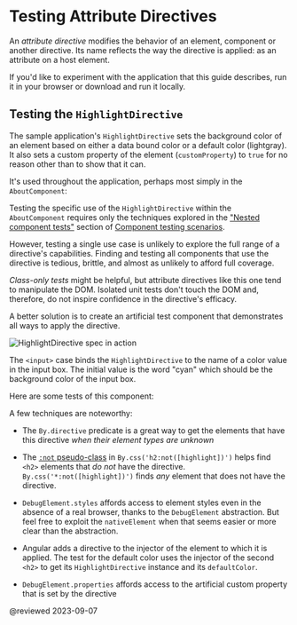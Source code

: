 <a id="attribute-directive"></a>

# Testing Attribute Directives

An *attribute directive* modifies the behavior of an element, component or another directive.
Its name reflects the way the directive is applied: as an attribute on a host element.

<div class="alert is-helpful">

If you'd like to experiment with the application that this guide describes, <live-example name="testing" noDownload>run it in your browser</live-example> or <live-example name="testing" downloadOnly>download and run it locally</live-example>.

</div>

## Testing the `HighlightDirective`

The sample application's `HighlightDirective` sets the background color of an element based on either a data bound color or a default color \(lightgray\).
It also sets a custom property of the element \(`customProperty`\) to `true` for no reason other than to show that it can.

<code-example header="app/shared/highlight.directive.ts" path="testing/src/app/shared/highlight.directive.ts"></code-example>

It's used throughout the application, perhaps most simply in the `AboutComponent`:

<code-example header="app/about/about.component.ts" path="testing/src/app/about/about.component.ts"></code-example>

Testing the specific use of the `HighlightDirective` within the `AboutComponent` requires only the techniques explored in the ["Nested component tests"](guide/testing-components-scenarios#nested-component-tests) section of [Component testing scenarios](guide/testing-components-scenarios).

<code-example header="app/about/about.component.spec.ts" path="testing/src/app/about/about.component.spec.ts" region="tests"></code-example>

However, testing a single use case is unlikely to explore the full range of a directive's capabilities.
Finding and testing all components that use the directive is tedious, brittle, and almost as unlikely to afford full coverage.

*Class-only tests* might be helpful, but attribute directives like this one tend to manipulate the DOM.
Isolated unit tests don't touch the DOM and, therefore, do not inspire confidence in the directive's efficacy.

A better solution is to create an artificial test component that demonstrates all ways to apply the directive.

<code-example header="app/shared/highlight.directive.spec.ts (TestComponent)" path="testing/src/app/shared/highlight.directive.spec.ts" region="test-component"></code-example>

<div class="lightbox">

<img alt="HighlightDirective spec in action" src="generated/images/guide/testing/highlight-directive-spec.png">

</div>

<div class="alert is-helpful">

The `<input>` case binds the `HighlightDirective` to the name of a color value in the input box.
The initial value is the word "cyan" which should be the background color of the input box.

</div>

Here are some tests of this component:

<code-example header="app/shared/highlight.directive.spec.ts (selected tests)" path="testing/src/app/shared/highlight.directive.spec.ts" region="selected-tests"></code-example>

A few techniques are noteworthy:

*   The `By.directive` predicate is a great way to get the elements that have this directive *when their element types are unknown*
*   The [`:not` pseudo-class](https://developer.mozilla.org/docs/Web/CSS/:not) in `By.css('h2:not([highlight])')` helps find `<h2>` elements that *do not* have the directive.
    `By.css('*:not([highlight])')` finds *any* element that does not have the directive.

*   `DebugElement.styles` affords access to element styles even in the absence of a real browser, thanks to the `DebugElement` abstraction.
    But feel free to exploit the `nativeElement` when that seems easier or more clear than the abstraction.

*   Angular adds a directive to the injector of the element to which it is applied.
    The test for the default color uses the injector of the second `<h2>` to get its `HighlightDirective` instance and its `defaultColor`.

*   `DebugElement.properties` affords access to the artificial custom property that is set by the directive

<!-- links -->

<!-- external links -->

<!-- end links -->

@reviewed 2023-09-07
